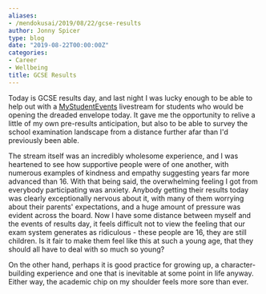 ```yaml
---
aliases:
- /mendokusai/2019/08/22/gcse-results
author: Jonny Spicer
type: blog
date: "2019-08-22T00:00:00Z"
categories:
- Career
- Wellbeing
title: GCSE Results
---
```

Today is GCSE results day, and last night I was lucky enough to be able to help out with a [MyStudentEvents](https://mystudentevents.com/) livestream for students who would be opening the dreaded envelope today. It gave me the opportunity
to relive a little of my own pre-results anticipation, but also to be able to survey the school examination landscape from a
distance further afar than I'd previously been able.

The stream itself was an incredibly wholesome experience, and I was heartened to see how supportive people were of one another,
with numerous examples of kindness and empathy suggesting years far more advanced than 16. With that being said, the overwhelming
feeling I got from everybody participating was anxiety. Anybody getting their results today was clearly exceptionally nervous about
it, with many of them worrying about their parents' expectations, and a huge amount of pressure was evident across the board. Now
I have some distance between myself and the events of results day, it feels difficult not to view the feeling that our exam system
generates as ridiculous - these people are 16, they are still children. Is it fair to make them feel like this at such a young age,
that they should all have to deal with so much so young?

On the other hand, perhaps it is good practice for growing up, a character-building experience and one that is inevitable at some
point in life anyway. Either way, the academic chip on my shoulder feels more sore than ever.
